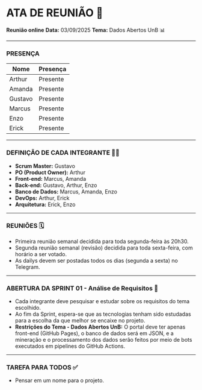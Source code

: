 # ATA DE REUNIÃO 📝

**Reunião online**
**Data:** 03/09/2025
**Tema:** Dados Abertos UnB 📊

---

### **PRESENÇA**

| Nome | Presença |
|---|---|
| Arthur | Presente |
| Amanda | Presente |
| Gustavo | Presente |
| Marcus | Presente |
| Enzo | Presente |
| Erick | Presente |

---

### **DEFINIÇÃO DE CADA INTEGRANTE** 🧑‍💻

* **Scrum Master:** Gustavo
* **PO (Product Owner):** Arthur
* **Front-end:** Marcus, Amanda
* **Back-end:** Gustavo, Arthur, Enzo
* **Banco de Dados:** Marcus, Amanda, Enzo
* **DevOps:** Arthur, Erick
* **Arquitetura:** Erick, Enzo

---

### **REUNIÕES** 🗓️

* Primeira reunião semanal decidida para toda segunda-feira às 20h30.
* Segunda reunião semanal (revisão) decidida para toda sexta-feira, com horário a ser votado.
* As dailys devem ser postadas todos os dias (segunda a sexta) no Telegram.

---

### **ABERTURA DA SPRINT 01 - Análise de Requisitos** 🔎

* Cada integrante deve pesquisar e estudar sobre os requisitos do tema escolhido.
* Ao fim da Sprint, espera-se que as tecnologias tenham sido estudadas para a escolha da que melhor se encaixe no projeto.
* **Restrições do Tema - Dados Abertos UnB:** O portal deve ter apenas front-end (GitHub Pages), o banco de dados será em JSON, e a mineração e o processamento dos dados serão feitos por meio de bots executados em pipelines do GitHub Actions.

---

### **TAREFA PARA TODOS** ✅

* Pensar em um nome para o projeto.
